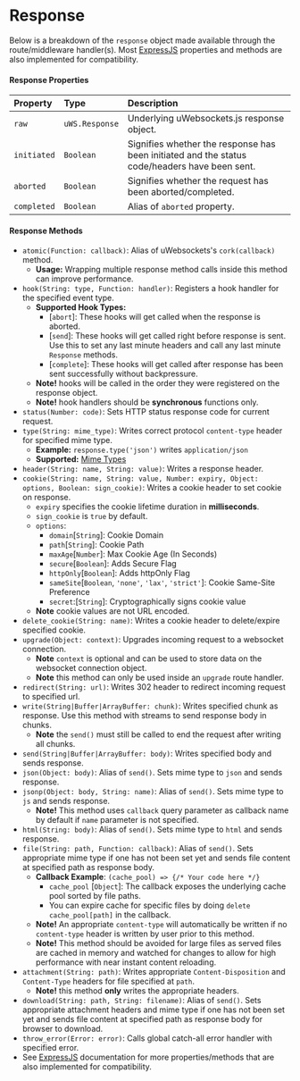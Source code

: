 # Response
Below is a breakdown of the `response` object made available through the route/middleware handler(s). Most [ExpressJS](https://github.com/expressjs/express) properties and methods are also implemented for compatibility.

#### Response Properties
| Property  | Type     | Description                |
| :-------- | :------- | :------------------------- |
| `raw` | `uWS.Response`  | Underlying uWebsockets.js response object. |
| `initiated` | `Boolean`  | Signifies whether the response has been initiated and the status code/headers have been sent. |
| `aborted` | `Boolean`  | Signifies whether the request has been aborted/completed. |
| `completed` | `Boolean`  | Alias of `aborted` property. |


#### Response Methods
* `atomic(Function: callback)`: Alias of uWebsockets's `cork(callback)` method.
    * **Usage:** Wrapping multiple response method calls inside this method can improve performance.
* `hook(String: type, Function: handler)`: Registers a hook handler for the specified event type.
  * **Supported Hook Types:**
    * [`abort`]: These hooks will get called when the response is aborted.
    * [`send`]: These hooks will get called right before response is sent. Use this to set any last minute headers and call any last minute `Response` methods.
    * [`complete`]: These hooks will get called after response has been sent successfully without backpressure.
  * **Note!** hooks will be called in the order they were registered on the response object.
  * **Note!** hook handlers should be **synchronous** functions only.
* `status(Number: code)`: Sets HTTP status response code for current request.
* `type(String: mime_type)`: Writes correct protocol `content-type` header for specified mime type.
    * **Example:** `response.type('json')` writes `application/json`
    * **Supported:** [Mime Types](./src/constants/mime_types.json)
* `header(String: name, String: value)`: Writes a response header.
* `cookie(String: name, String: value, Number: expiry, Object: options, Boolean: sign_cookie)`: Writes a cookie header to set cookie on response.
    * `expiry` specifies the cookie lifetime duration in **milliseconds**.
    * `sign_cookie` is `true` by default.
    * `options`:
        * `domain`[`String`]: Cookie Domain
        * `path`[`String`]: Cookie Path
        * `maxAge`[`Number`]: Max Cookie Age (In Seconds)
        * `secure`[`Boolean`]: Adds Secure Flag
        * `httpOnly`[`Boolean`]: Adds httpOnly Flag
        * `sameSite`[`Boolean`, `'none'`, `'lax'`, `'strict'`]: Cookie Same-Site Preference
        * `secret`:[`String`]: Cryptographically signs cookie value
    * **Note** cookie values are not URL encoded.
* `delete_cookie(String: name)`: Writes a cookie header to delete/expire specified cookie.
* `upgrade(Object: context)`: Upgrades incoming request to a websocket connection.
    * **Note** `context` is optional and can be used to store data on the websocket connection object.
    * **Note** this method can only be used inside an `upgrade` route handler.
* `redirect(String: url)`: Writes 302 header to redirect incoming request to specified url.
* `write(String|Buffer|ArrayBuffer: chunk)`: Writes specified chunk as response. Use this method with streams to send response body in chunks.
    * **Note** the `send()` must still be called to end the request after writing all chunks.
* `send(String|Buffer|ArrayBuffer: body)`: Writes specified body and sends response.
* `json(Object: body)`: Alias of `send()`. Sets mime type to `json` and sends response.
* `jsonp(Object: body, String: name)`: Alias of `send()`. Sets mime type to `js` and sends response.
  * **Note!** This method uses `callback` query parameter as callback name by default if `name` parameter is not specified.
* `html(String: body)`: Alias of `send()`. Sets mime type to `html` and sends response.
* `file(String: path, Function: callback)`: Alias of `send()`. Sets appropriate mime type if one has not been set yet and sends file content at specified path as response body.
  * **Callback Example**: `(cache_pool) => {/* Your code here */}`
    * `cache_pool` [`Object`]: The callback exposes the underlying cache pool sorted by file paths.
    * You can expire cache for specific files by doing `delete cache_pool[path]` in the callback.
  * **Note!** An appropriate `content-type` will automatically be written if no `content-type` header is written by user prior to this method.
  * **Note!** This method should be avoided for large files as served files are cached in memory and watched for changes to allow for high performance with near instant content reloading.
* `attachment(String: path)`: Writes appropriate `Content-Disposition` and `Content-Type` headers for file specified at `path`.
  * **Note!** this method **only** writes the appropriate headers.
* `download(String: path, String: filename)`: Alias of `send()`. Sets appropriate attachment headers and mime type if one has not been set yet and sends file content at specified path as response body for browser to download.
* `throw_error(Error: error)`: Calls global catch-all error handler with specified error.
* See [ExpressJS](https://github.com/expressjs/express) documentation for more properties/methods that are also implemented for compatibility.
